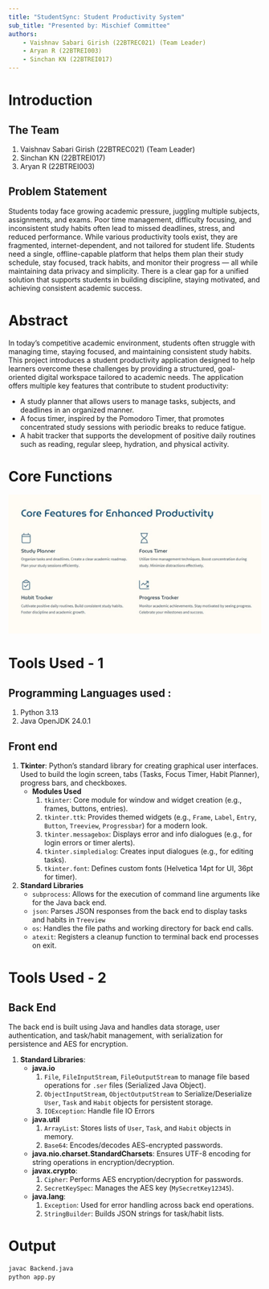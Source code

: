 ```yaml
---
title: "StudentSync: Student Productivity System"
sub_title: "Presented by: Mischief Committee"
authors:
    - Vaishnav Sabari Girish (22BTREC021) (Team Leader)
    - Aryan R (22BTREI003)
    - Sinchan KN (22BTREI017)
---
```


# Introduction

## The Team 

1. Vaishnav Sabari Girish (22BTREC021) (Team Leader)
2. Sinchan KN (22BTREI017)
3. Aryan R (22BTREI003)

## Problem Statement

Students today face growing academic pressure, juggling multiple subjects, assignments, and exams.
Poor time management, difficulty focusing, and inconsistent study habits often lead to missed
deadlines, stress, and reduced performance.
While various productivity tools exist, they are fragmented, internet-dependent, and not tailored for
student life. Students need a single, offline-capable platform that helps them plan their study
schedule, stay focused, track habits, and monitor their progress — all while maintaining data privacy
and simplicity.
There is a clear gap for a unified solution that supports students in building discipline, staying
motivated, and achieving consistent academic success.


<!--end_slide-->

# Abstract 

In today’s competitive academic environment, students often struggle with managing time, staying
focused, and maintaining consistent study habits. This project introduces a student productivity
application designed to help learners overcome these challenges by providing a structured,
goal-oriented digital workspace tailored to academic needs.
The application offers multiple key features that contribute to student productivity:

- A study planner that allows users to manage tasks, subjects, and deadlines in an organized
manner.
- A focus timer, inspired by the Pomodoro Timer, that promotes concentrated study
sessions with periodic breaks to reduce fatigue.
- A habit tracker that supports the development of positive daily routines such as reading,
regular sleep, hydration, and physical activity.

<!--end_slide-->

# Core Functions 

![image:width:100%](./core_features.jpg)

<!--end_slide-->

# Tools Used - 1

## Programming Languages used :

1. Python 3.13
2. Java OpenJDK 24.0.1 

## Front end 

1. **Tkinter**: Python’s standard library for creating graphical user interfaces. Used to build the login screen, tabs (Tasks, Focus Timer, Habit Planner), progress bars, and checkboxes.
    - **Modules Used**
        1. `tkinter`: Core module for window and widget creation (e.g., frames, buttons, entries).
        2. `tkinter.ttk`: Provides themed widgets (e.g., `Frame`, `Label`, `Entry`, `Button`, `Treeview`, `Progressbar`) for a modern look.
        3. `tkinter.messagebox`: Displays error and info dialogues (e.g., for login errors or timer alerts).
        4. `tkinter.simpledialog`: Creates input dialogues (e.g., for editing tasks).
        5. `tkinter.font`: Defines custom fonts (Helvetica 14pt for UI, 36pt for timer).
2. **Standard Libraries**
    - `subprocess`: Allows for the execution of command line arguments like for the Java back end.
    - `json`: Parses JSON responses from the back end to display tasks and habits in `Treeview`
    - `os`: Handles the file paths and working directory for back end calls.
    - `atexit`: Registers a cleanup function to terminal back end processes on exit.

<!--end_slide-->

# Tools Used - 2

## Back End 

The back end is built using Java and handles data storage, user authentication, and task/habit management, with serialization for persistence and AES for encryption.

1. **Standard Libraries**:
    - **java.io**
        1. `File`, `FileInputStream`, `FileOutputStream` to manage file based operations for `.ser` files (Serialized Java Object).
        2. `ObjectInputStream`, `ObjectOutputStream` to Serialize/Deserialize `User`, `Task` and `Habit` objects for persistent storage. 
        3. `IOException`: Handle file IO Errors 
    - **java.util**
        1. `ArrayList`: Stores lists of `User`, `Task`, and `Habit` objects in memory.
        2. `Base64`: Encodes/decodes AES-encrypted passwords.
    - **java.nio.charset.StandardCharsets**: Ensures UTF-8 encoding for string operations in encryption/decryption.
    - **javax.crypto**:
        1. `Cipher`: Performs AES encryption/decryption for passwords.
        2. `SecretKeySpec`: Manages the AES key (`MySecretKey12345`).
    - **java.lang**:
        1. `Exception`: Used for error handling across back end operations.
        2. `StringBuilder`: Builds JSON strings for task/habit lists.

<!--end_slide-->

# Output 

```bash +exec
javac Backend.java
python app.py
```
